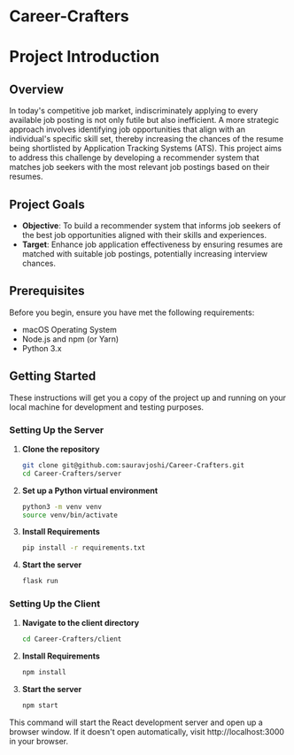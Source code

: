 # Career-Crafters

# **Project Introduction**

## **Overview**
In today's competitive job market, indiscriminately applying to every available job posting is not only futile but also inefficient. A more strategic approach involves identifying job opportunities that align with an individual's specific skill set, thereby increasing the chances of the resume being shortlisted by Application Tracking Systems (ATS). This project aims to address this challenge by developing a recommender system that matches job seekers with the most relevant job postings based on their resumes.

## **Project Goals**
- **Objective**: To build a recommender system that informs job seekers of the best job opportunities aligned with their skills and experiences.
- **Target**: Enhance job application effectiveness by ensuring resumes are matched with suitable job postings, potentially increasing interview chances.

## Prerequisites

Before you begin, ensure you have met the following requirements:
- macOS Operating System
- Node.js and npm (or Yarn)
- Python 3.x

## Getting Started

These instructions will get you a copy of the project up and running on your local machine for development and testing purposes.

### Setting Up the Server

1. **Clone the repository**
   ```bash
   git clone git@github.com:sauravjoshi/Career-Crafters.git
   cd Career-Crafters/server
   ```

2. **Set up a Python virtual environment**
    ```bash
    python3 -m venv venv
    source venv/bin/activate

3. **Install Requirements** 
    ```bash
    pip install -r requirements.txt
    ```

4. **Start the server**
    ```bash
    flask run
    ```

### Setting Up the Client

1. **Navigate to the client directory**
    ```bash
    cd Career-Crafters/client 

2. **Install Requirements** 
    ```bash
    npm install
    ```

3. **Start the server**
    ```bash
    npm start
    ```

This command will start the React development server and open up a browser window. If it doesn't open automatically, visit http://localhost:3000 in your browser.
